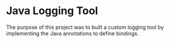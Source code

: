 # Java Logging Tool
The purpose of this project was to built a custom logging tool by implementing the Java annotations to define bindings.
